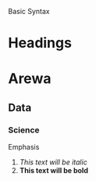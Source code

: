 Basic Syntax
# Headings
# Arewa
## Data
### Science

Emphasis

1. *This text will be italic*
2. **This text will be bold**
